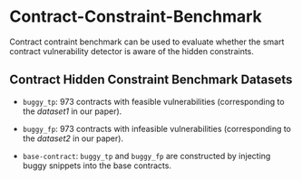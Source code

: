 # Contract-Constraint-Benchmark

Contract contraint benchmark can be used to evaluate whether the smart contract vulnerability detector is aware of the hidden constraints.

## Contract Hidden Constraint Benchmark Datasets

* `buggy_tp`: 973 contracts with feasible vulnerabilities (corresponding to the *dataset1* in our paper).

* `buggy_fp`: 973 contracts with infeasible vulnerabilities (corresponding to the *dataset2* in our paper).

* `base-contract`: `buggy_tp` and `buggy_fp` are constructed by injecting buggy snippets into the base contracts.

